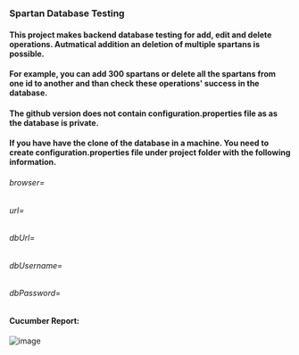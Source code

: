 ### Spartan Database Testing
#### This project makes backend database testing for add, edit and delete operations. Autmatical addition an deletion of multiple spartans is possible. 

#### For example, you can add 300 spartans or delete all the spartans from one id to another and than check these operations' success in the database.

#### The github version does not contain configuration.properties file as as the database is private. 
#### If you have have the clone of the database in a machine. You need to create configuration.properties file under project folder with the following information.

###### browser=
###### url=
###### dbUrl=
###### dbUsername=
###### dbPassword=
#### Cucumber Report:

![image](https://user-images.githubusercontent.com/61150565/156927928-da62ca36-d980-4769-b7c8-3ab8f16629af.png)

